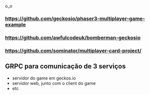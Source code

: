 o_o


### https://github.com/geckosio/phaser3-multiplayer-game-example
### https://github.com/awfulcodeuk/bomberman-geckosio
### https://github.com/sominator/multiplayer-card-project/

## GRPC para comunicação de 3 serviços
- servidor do game em geckos.io
- servidor web, junto com o client do game
- etc